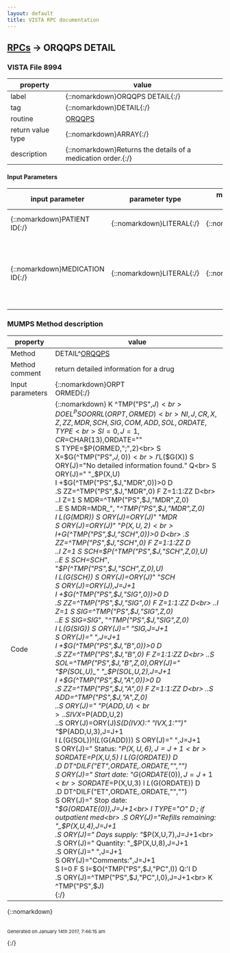 ```yaml
---
layout: default
title: VISTA RPC documentation
---
```




## [RPCs](TableOfContent.md) &#8594; ORQQPS DETAIL 



### VISTA File 8994 


 property | value 
--- | --- 
 label | {::nomarkdown}ORQQPS DETAIL{:/}
 tag | {::nomarkdown}DETAIL{:/}
 routine | [ORQQPS](http://code.osehra.org/dox/Routine_ORQQPS_source.html)
 return value type | {::nomarkdown}ARRAY{:/}
 description | {::nomarkdown}Returns the details of a medication order.{:/}

#### Input Parameters

| input parameter | parameter type | maximum data length | required | description | 
| --- | --- | --- | --- | --- | 
| {::nomarkdown}PATIENT ID{:/} | {::nomarkdown}LITERAL{:/} | {::nomarkdown}16{:/} | {::nomarkdown}true{:/} | {::nomarkdown}Patient identifier from Patient file [#2].{:/} | 
| {::nomarkdown}MEDICATION ID{:/} | {::nomarkdown}LITERAL{:/} | {::nomarkdown}20{:/} | {::nomarkdown}true{:/} | {::nomarkdown}Medication identifier as drawn from the medication consdensed list (ORQQPSLIST).  The first piece of the condensed list.  E.g. 31945R;O, 231156U;I,944382P;O{:/} | 


### MUMPS Method description

 property | value 
 --- | --- 
 Method | DETAIL^[ORQQPS](http://code.osehra.org/dox/Routine_ORQQPS_source.html)
 Method comment | return detailed information for a drug
 Input parameters | {::nomarkdown}ORPT<br>ORMED{:/}
 Code | {::nomarkdown}  K ^TMP("PS",$J)<br> D OEL^PSOORRL(ORPT,ORMED)<br> N I,J,CR,X,Z,ZZ,MDR,SCH,SIG,COM,ADD,SOL,ORDATE,TYPE<br> S I=0,J=1,CR=$CHAR(13),ORDATE=""<br> S TYPE=$P(ORMED,";",2)<br> S X=$G(^TMP("PS",$J,0))<br> I '$L($G(X)) S ORY(J)="No detailed information found." Q<br> S ORY(J)="     "_$P(X,U)<br> I +$G(^TMP("PS",$J,"MDR",0))>0 D<br> .S ZZ=^TMP("PS",$J,"MDR",0) F Z=1:1:ZZ D<br> ..I Z=1 S MDR=^TMP("PS",$J,"MDR",Z,0)<br> ..E  S MDR=MDR_", "_^TMP("PS",$J,"MDR",Z,0)<br> I $L($G(MDR)) S ORY(J)=ORY(J)_"  "_MDR<br> S ORY(J)=ORY(J)_"  "_$P(X,U,2)<br> I +$G(^TMP("PS",$J,"SCH",0))>0 D<br> .S ZZ=^TMP("PS",$J,"SCH",0) F Z=1:1:ZZ D<br> ..I Z=1 S SCH=$P(^TMP("PS",$J,"SCH",Z,0),U)<br> ..E  S SCH=SCH_", "_$P(^TMP("PS",$J,"SCH",Z,0),U)<br> I $L($G(SCH)) S ORY(J)=ORY(J)_"  "_SCH<br> S ORY(J)=ORY(J),J=J+1<br> I +$G(^TMP("PS",$J,"SIG",0))>0 D<br> .S ZZ=^TMP("PS",$J,"SIG",0) F Z=1:1:ZZ D<br> ..I Z=1 S SIG=^TMP("PS",$J,"SIG",Z,0)<br> ..E  S SIG=SIG_", "_^TMP("PS",$J,"SIG",Z,0)<br> I $L($G(SIG)) S ORY(J)="        "_SIG,J=J+1<br> S ORY(J)=" ",J=J+1<br> I +$G(^TMP("PS",$J,"B",0))>0 D<br> .S ZZ=^TMP("PS",$J,"B",0) F Z=1:1:ZZ D<br> ..S SOL=^TMP("PS",$J,"B",Z,0),ORY(J)="        "_$P(SOL,U)_" "_$P(SOL,U,2),J=J+1<br> I +$G(^TMP("PS",$J,"A",0))>0 D<br> .S ZZ=^TMP("PS",$J,"A",0) F Z=1:1:ZZ D<br> ..S ADD=^TMP("PS",$J,"A",Z,0)<br> ..S ORY(J)="        "_$P(ADD,U)<br> ..S IVX=$P(ADD,U,2)<br> ..S ORY(J)=ORY(J)_$S($D(IVX):" "_IVX,1:"")_" "_$P(ADD,U,3),J=J+1<br> I $L($G(SOL))!($L($G(ADD))) S ORY(J)=" ",J=J+1<br> S ORY(J)="           Status: "_$P(X,U,6),J=J+1<br> S ORDATE=$P(X,U,5) I $L($G(ORDATE)) D<br> .D DT^DILF("ET",ORDATE,.ORDATE,"","")<br> S ORY(J)="       Start date: "_$G(ORDATE(0)),J=J+1<br> S ORDATE=$P(X,U,3) I $L($G(ORDATE)) D<br> .D DT^DILF("ET",ORDATE,.ORDATE,"","")<br> S ORY(J)="        Stop date: "_$G(ORDATE(0)),J=J+1<br> I TYPE="O" D  ; if outpatient med<br> .S ORY(J)="Refills remaining: "_$P(X,U,4),J=J+1<br> .S ORY(J)="      Days supply: "_$P(X,U,7),J=J+1<br> .S ORY(J)="         Quantity: "_$P(X,U,8),J=J+1<br> .S ORY(J)=" ",J=J+1<br> S ORY(J)="Comments:",J=J+1<br> S I=0 F  S I=$O(^TMP("PS",$J,"PC",I)) Q:'I  D<br> .S ORY(J)=^TMP("PS",$J,"PC",I,0),J=J+1<br> K ^TMP("PS",$J)<br>{:/}

{::nomarkdown} <br/><br/><p style="font-size: 11px">Generated on January 14th 2017, 7:46:15 am</p>{:/}